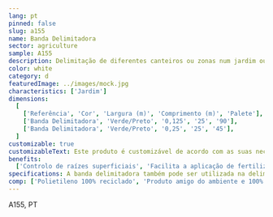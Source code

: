 ```yaml
---
lang: pt
pinned: false
slug: a155
name: Banda Delimitadora
sector: agriculture
sample: A155
description: Delimitação de diferentes canteiros ou zonas num jardim ou relvado. Pode também ser utilizada nas bordaduras
color: white
category: d
featuredImage: ../images/mock.jpg
characteristics: ['Jardim']
dimensions:
  [
    ['Referência', 'Cor', 'Largura (m)', 'Comprimento (m)', 'Palete'],
    ['Banda Delimitadora', 'Verde/Preto', '0,125', '25', '90'],
    ['Banda Delimitadora', 'Verde/Preto', '0,25', '25', '45'],
  ]
customizable: true
customizableText: Este produto é customizável de acordo com as suas necessidades. Contacte-nos para mais informações.
benefits:
  ['Controlo de raízes superficiais', 'Facilita a aplicação de fertilizantes e outros produtos']
specifications: A banda delimitadora também pode ser utilizada na delimitação de caminhos pedonais e ciclovias.
comp: ['Polietileno 100% reciclado', 'Produto amigo do ambiente e 100% reciclável']
---
```


A155, PT
